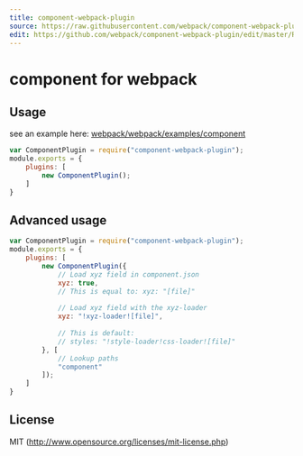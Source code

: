 ```yaml
---
title: component-webpack-plugin
source: https://raw.githubusercontent.com/webpack/component-webpack-plugin/master/README.md
edit: https://github.com/webpack/component-webpack-plugin/edit/master/README.md
---
```

# component for webpack

## Usage

see an example here: [webpack/webpack/examples/component](https://github.com/webpack/webpack/tree/master/examples/component)

``` javascript
var ComponentPlugin = require("component-webpack-plugin");
module.exports = {
	plugins: [
		new ComponentPlugin();
	]
}
```

## Advanced usage

``` javascript
var ComponentPlugin = require("component-webpack-plugin");
module.exports = {
	plugins: [
		new ComponentPlugin({
			// Load xyz field in component.json
			xyz: true,
			// This is equal to: xyz: "[file]"
			
			// Load xyz field with the xyz-loader
			xyz: "!xyz-loader![file]",
			
			// This is default:
			// styles: "!style-loader!css-loader![file]"
		}, [
			// Lookup paths
			"component"
		]);
	]
}
```


## License

MIT (http://www.opensource.org/licenses/mit-license.php)